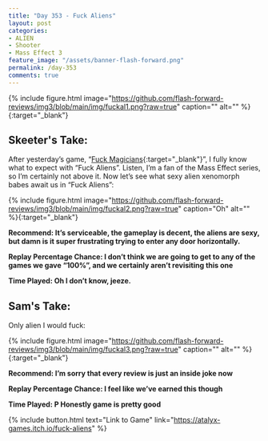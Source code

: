 ```yaml
---
title: "Day 353 - Fuck Aliens"
layout: post
categories:
- ALIEN
- Shooter
- Mass Effect 3
feature_image: "/assets/banner-flash-forward.png"
permalink: /day-353
comments: true
---
```


{% include figure.html image="https://github.com/flash-forward-reviews/img3/blob/main/img/fuckal1.png?raw=true" caption="" alt="" %}{:target="_blank"}

## Skeeter's Take:

After yesterday’s game, “[Fuck Magicians](https://flash-forward-reviews.github.io/day-352){:target="_blank"}”, I fully know what to expect with “Fuck Aliens”. Listen, I’m a fan of the Mass Effect series, so I’m certainly not above it. Now let’s see what sexy alien xenomorph babes await us in “Fuck Aliens”: 

{% include figure.html image="https://github.com/flash-forward-reviews/img3/blob/main/img/fuckal2.png?raw=true" caption="Oh" alt="" %}{:target="_blank"}

**Recommend: It’s serviceable, the gameplay is decent, the aliens are sexy, but damn is it super frustrating trying to enter any door horizontally.**

**Replay Percentage Chance: I don’t think we are going to get to any of the games we gave “100%”, and we certainly aren’t revisiting this one**

**Time Played: Oh I don’t know, jeeze.**

## Sam's Take:

Only alien I would fuck:

{% include figure.html image="https://github.com/flash-forward-reviews/img3/blob/main/img/fuckal3.png?raw=true" caption="" alt="" %}{:target="_blank"}

**Recommend: I’m sorry that every review is just an inside joke now**

**Replay Percentage Chance: I feel like we’ve earned this though**

**Time Played: P Honestly game is pretty good**

{% include button.html text="Link to Game" link="https://atalyx-games.itch.io/fuck-aliens" %}